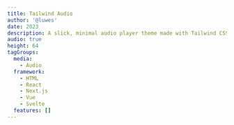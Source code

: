 ```yaml
---
title: Tailwind Audio
author: '@luwes'
date: 2023
description: A slick, minimal audio player theme made with Tailwind CSS.
audio: true
height: 64
tagGroups:
  media: 
    - Audio
  framework:
    - HTML
    - React
    - Next.js
    - Vue
    - Svelte
  features: []
---
```

